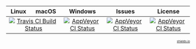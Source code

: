 
<table>
  <thead>
    <tr>
      <th>Linux</th>
      <th>macOS</th>
      <th>Windows</th>
      <th>Issues</th>
      <th>License</th>
    </tr>
  </thead>
  <tbody>
    <tr>
      <td colspan="2" align="center">
        <a target="_blank" href="https://travis-ci.org/c37-cnc/c37-controller"><img src="https://img.shields.io/travis/c37-cnc/c37-controller.svg" alt="Travis CI Build Status"></a>
      </td>
      <td align="center">
        <a target="_blank" href="https://ci.appveyor.com/project/CiroCesarMaciel/c37-controller"><img src="https://ci.appveyor.com/api/projects/status/j8qi85qn88vfhvsv?svg=true" alt="AppVeyor CI Status"></a>
      </td>
      <td align="center">
        <a target="_blank" href="https://github.com/c37-cnc/c37-controller/issues"><img src="https://img.shields.io/github/issues/c37-cnc/c37-controller.svg" alt="AppVeyor CI Status"></a>
      </td>
      <td align="center">
        <a target="_blank" href="https://raw.githubusercontent.com/c37-cnc/c37-controller/master/LICENSE"><img src="https://img.shields.io/badge/license-CC0-blue.svg" alt="AppVeyor CI Status"></a>
      </td>
    </tr>
  </tbody>
</table>

<small style="float: right">
  <a target="_blank" href="https://shields.io/" style="float: right;font-size: 8px">
    shields.io
  </a>
</small>



